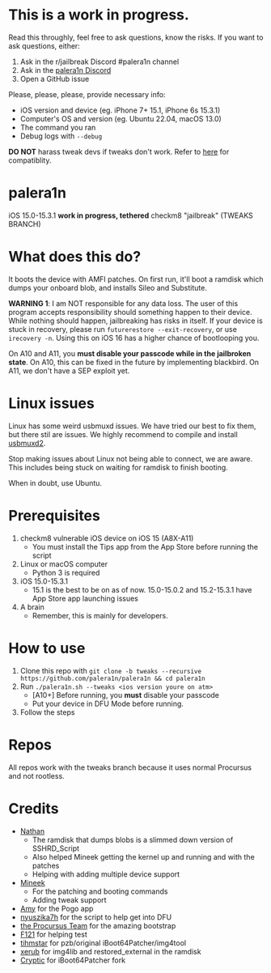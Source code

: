 # This is a work in progress.

Read this throughly, feel free to ask questions, know the risks. If you want to ask questions, either:

1. Ask in the r/jailbreak Discord #palera1n channel
2. Ask in the [palera1n Discord](https://discord.gg/4S3yUMxuQH)
3. Open a GitHub issue

Please, please, please, provide necessary info:

- iOS version and device (eg. iPhone 7+ 15.1, iPhone 6s 15.3.1)
- Computer's OS and version (eg. Ubuntu 22.04, macOS 13.0)
- The command you ran
- Debug logs with `--debug`

**DO NOT** harass tweak devs if tweaks don't work. Refer to [here](https://github.com/itsnebulalol/ios15-tweaks) for compatiblity.

# palera1n

iOS 15.0-15.3.1 **work in progress, tethered** checkm8 "jailbreak" (TWEAKS BRANCH)

# What does this do?

It boots the device with AMFI patches. On first run, it'll boot a ramdisk which dumps your onboard blob, and installs Sileo and Substitute.

**WARNING 1**: I am NOT responsible for any data loss. The user of this program accepts responsibility should something happen to their device. While nothing should happen, jailbreaking has risks in itself. If your device is stuck in recovery, please run `futurerestore --exit-recovery`, or use `irecovery -n`. Using this on iOS 16 has a higher chance of bootlooping you.

On A10 and A11, you **must disable your passcode while in the jailbroken state**. On A10, this can be fixed in the future by implementing blackbird. On A11, we don't have a SEP exploit yet.

# Linux issues
Linux has some weird usbmuxd issues. We have tried our best to fix them, but there stil are issues. We highly recommend to compile and install [usbmuxd2](https://github.com/tihmstar/usbmuxd2).

Stop making issues about Linux not being able to connect, we are aware. This includes being stuck on waiting for ramdisk to finish booting.

When in doubt, use Ubuntu.

# Prerequisites
1. checkm8 vulnerable iOS device on iOS 15 (A8X-A11)
    - You must install the Tips app from the App Store before running the script
2. Linux or macOS computer
    - Python 3 is required
3. iOS 15.0-15.3.1
    - 15.1 is the best to be on as of now. 15.0-15.0.2 and 15.2-15.3.1 have App Store app launching issues
4. A brain
    - Remember, this is mainly for developers.

# How to use
1. Clone this repo with `git clone -b tweaks --recursive https://github.com/palera1n/palera1n && cd palera1n`
2. Run `./palera1n.sh --tweaks <ios version youre on atm>`
    - \[A10+\] Before running, you **must** disable your passcode
    - Put your device in DFU Mode before running.
3. Follow the steps

# Repos
All repos work with the tweaks branch because it uses normal Procursus and not rootless.

# Credits
- [Nathan](https://github.com/verygenericname)
    - The ramdisk that dumps blobs is a slimmed down version of SSHRD_Script
    - Also helped Mineek getting the kernel up and running and with the patches
    - Helping with adding multiple device support
- [Mineek](https://github.com/mineek)
    - For the patching and booting commands
    - Adding tweak support
- [Amy](https://github.com/elihwyma) for the Pogo app
- [nyuszika7h](https://github.com/nyuszika7h) for the script to help get into DFU
- [the Procursus Team](https://github.com/ProcursusTeam) for the amazing bootstrap
- [F121](https://github.com/F121Live) for helping test
- [tihmstar](https://github.com/tihmstar) for pzb/original iBoot64Patcher/img4tool
- [xerub](https://github.com/xerub) for img4lib and restored_external in the ramdisk
- [Cryptic](https://github.com/Cryptiiiic) for iBoot64Patcher fork
